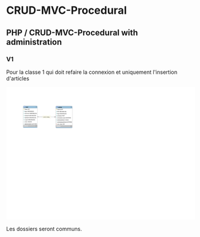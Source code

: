 # CRUD-MVC-Procedural

## PHP / CRUD-MVC-Procedural with administration

### V1

Pour la classe 1 qui doit refaire la connexion et uniquement l'insertion d'articles

![image](data/crud_mvc_procedural.svg)

Les dossiers seront communs.